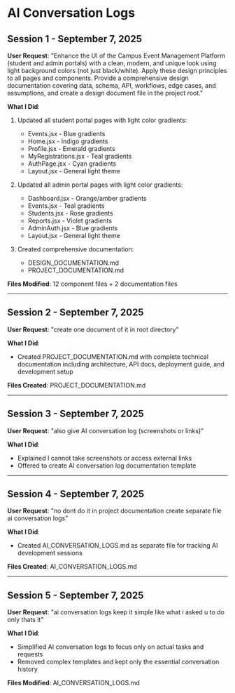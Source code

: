 # AI Conversation Logs

## Session 1 - September 7, 2025

**User Request**: "Enhance the UI of the Campus Event Management Platform (student and admin portals) with a clean, modern, and unique look using light background colors (not just black/white). Apply these design principles to all pages and components. Provide a comprehensive design documentation covering data, schema, API, workflows, edge cases, and assumptions, and create a design document file in the project root."

**What I Did**:
1. Updated all student portal pages with light color gradients:
   - Events.jsx - Blue gradients
   - Home.jsx - Indigo gradients  
   - Profile.jsx - Emerald gradients
   - MyRegistrations.jsx - Teal gradients
   - AuthPage.jsx - Cyan gradients
   - Layout.jsx - General light theme

2. Updated all admin portal pages with light color gradients:
   - Dashboard.jsx - Orange/amber gradients
   - Events.jsx - Teal gradients
   - Students.jsx - Rose gradients
   - Reports.jsx - Violet gradients
   - AdminAuth.jsx - Blue gradients
   - Layout.jsx - General light theme

3. Created comprehensive documentation:
   - DESIGN_DOCUMENTATION.md
   - PROJECT_DOCUMENTATION.md

**Files Modified**: 12 component files + 2 documentation files

---

## Session 2 - September 7, 2025

**User Request**: "create one document of it in root directory"

**What I Did**:
- Created PROJECT_DOCUMENTATION.md with complete technical documentation including architecture, API docs, deployment guide, and development setup

**Files Created**: PROJECT_DOCUMENTATION.md

---

## Session 3 - September 7, 2025

**User Request**: "also give AI conversation log (screenshots or links)"

**What I Did**:
- Explained I cannot take screenshots or access external links
- Offered to create AI conversation log documentation template

---

## Session 4 - September 7, 2025

**User Request**: "no dont do it in project documentation create separate file ai conversation logs"

**What I Did**:
- Created AI_CONVERSATION_LOGS.md as separate file for tracking AI development sessions

**Files Created**: AI_CONVERSATION_LOGS.md

---

## Session 5 - September 7, 2025

**User Request**: "ai conversation logs keep it simple like what i asked  u to do only thats it"

**What I Did**:
- Simplified AI conversation logs to focus only on actual tasks and requests
- Removed complex templates and kept only the essential conversation history

**Files Modified**: AI_CONVERSATION_LOGS.md
